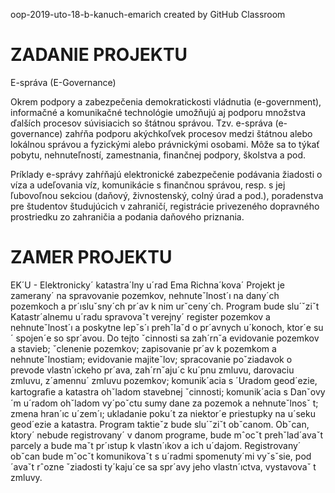 oop-2019-uto-18-b-kanuch-emarich created by GitHub Classroom

# ZADANIE PROJEKTU 

E-správa (E-Governance)

Okrem podpory a zabezpečenia demokratickosti vládnutia (e-government), informačné a komunikačné technológie umožňujú aj podporu množstva ďalších procesov súvisiacich so štátnou správou. Tzv. e-správa (e-governance) zahŕňa podporu akýchkoľvek procesov medzi štátnou alebo lokálnou správou a fyzickými alebo právnickými osobami. Môže sa to týkať pobytu, nehnuteľností, zamestnania, finančnej podpory, školstva a pod.

Príklady e-správy zahŕňajú elektronické zabezpečenie podávania žiadosti o víza a udeľovania víz, komunikácie s finančnou správou, resp. s jej ľubovoľnou sekciou (daňový, živnostenský, colný úrad a pod.), poradenstva pre študentov študujúcich v zahraničí, registrácie privezeného dopravného prostriedku zo zahraničia a podania daňového priznania.


# ZAMER PROJEKTU

EK´U - Elektronicky´ katastra´lny u´rad
Ema Richna´kova´
Projekt je zamerany´ na spravovanie pozemkov, nehnuteˇlnost´ı na dany´ch pozemkoch a pr´ısluˇsny´ch pr´av k nim urˇceny´ch. Program bude slu´ˇziˇt Katastr´alnemu u´radu spravovaˇt verejny´ register pozemkov a nehnuteˇlnost´ı a poskytne lepˇs´ı prehˇlaˇd o pr´avnych u´konoch, ktor´e su´ spojen´e so spr´avou. Do tejto ˇcinnosti sa zah´rnˇa evidovanie pozemkov a stavieb; ˇclenenie pozemkov; zapisovanie pr´av k pozemkom a nehnuteˇlnostiam; evidovanie majiteˇlov; spracovanie poˇziadavok o prevode vlastn´ıckeho pr´ava, zah´rnˇaju´c ku´pnu zmluvu, darovaciu zmluvu, z´amennu´ zmluvu pozemkov; komunik´acia s ´Uradom geod´ezie, kartograﬁe a katastra ohˇladom stavebnej ˇcinnosti; komunik´acia s Danˇovy´m u´radom ohˇladom vy´poˇctu sumy dane za pozemok a nehnuteˇlnosˇ t; zmena hran´ıc u´zem´ı; ukladanie poku´t za niektor´e priestupky na u´seku geod´ezie a katastra. Program taktieˇz bude slu´ˇziˇt obˇcanom. Obˇcan, ktory´ nebude registrovany´ v danom programe, bude mˆocˇt prehˇlad´avaˇt parcely a bude maˇt pr´ıstup k vlastn´ıkov a ich u´dajom. Registrovany´ obˇcan bude mˆocˇt komunikovaˇt s u´radmi spomenuty´mi vyˇsˇsie, pod´avaˇt rˆozne ˇziadosti ty´kaju´ce sa spr´avy jeho vlastn´ıctva, vystavovaˇ t zmluvy.

